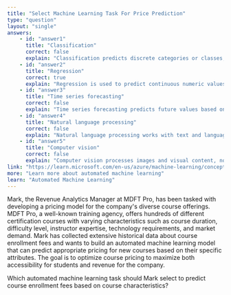 ```yaml
---
title: "Select Machine Learning Task For Price Prediction"
type: "question"
layout: "single"
answers:
    - id: "answer1"
      title: "Classification"
      correct: false
      explain: "Classification predicts discrete categories or classes, not continuous numeric values like course prices or enrollment fees."
    - id: "answer2"
      title: "Regression"
      correct: true
      explain: "Regression is used to predict continuous numeric values like prices, making it the appropriate task for predicting course enrollment fees based on course characteristics."
    - id: "answer3"
      title: "Time series forecasting"
      correct: false
      explain: "Time series forecasting predicts future values based on historical time-based patterns, not price prediction based on categorical features."
    - id: "answer4"
      title: "Natural language processing"
      correct: false
      explain: "Natural language processing works with text and language data, not numeric price prediction from structured course data."
    - id: "answer5"
      title: "Computer vision"
      correct: false
      explain: "Computer vision processes images and visual content, not structured data for price prediction tasks."
link: "https://learn.microsoft.com/en-us/azure/machine-learning/concept-automated-ml"
more: "Learn more about automated machine learning"
learn: "Automated Machine Learning"
---
```


Mark, the Revenue Analytics Manager at MDFT Pro, has been tasked with developing a pricing model for the company's diverse course offerings. MDFT Pro, a well-known training agency, offers hundreds of different certification courses with varying characteristics such as course duration, difficulty level, instructor expertise, technology requirements, and market demand. Mark has collected extensive historical data about course enrollment fees and wants to build an automated machine learning model that can predict appropriate pricing for new courses based on their specific attributes. The goal is to optimize course pricing to maximize both accessibility for students and revenue for the company.

Which automated machine learning task should Mark select to predict course enrollment fees based on course characteristics?

